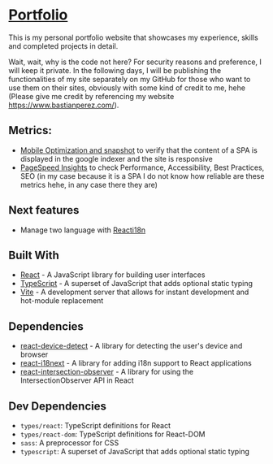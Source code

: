 # [Portfolio](https://www.bastianperez.com/)

This is my personal portfolio website that showcases my experience, skills and completed projects in detail.

Wait, wait, why is the code not here? For security reasons and preference, I will keep it private. In the following days, I will be publishing the functionalities of my site separately on my GitHub for those who want to use them on their sites, obviously with some kind of credit to me, hehe (Please give me credit by referencing my website https://www.bastianperez.com/).
## Metrics:
- [Mobile Optimization and snapshot](https://search.google.com/test/mobile-friendly/result?id=8MdiYuT8nzxoMaJ4q0Ip6A) to verify that the content of a SPA is displayed in the google indexer and the site is responsive
- [PageSpeed Insights](https://pagespeed.web.dev/report?url=https%3A%2F%2Fwww.bastianperez.com%2F&form_factor=mobile) to check Performance, Accessibility, Best Practices, SEO (in my case because it is a SPA I do not know how reliable are these metrics hehe, in any case there they are)

## Next features
-  Manage two language with [Reacti18n](https://react.i18next.com/) 

## Built With

- [React](https://reactjs.org/) - A JavaScript library for building user interfaces
- [TypeScript](https://www.typescriptlang.org/) - A superset of JavaScript that adds optional static typing
- [Vite](https://github.com/vitejs/vite) - A development server that allows for instant development and hot-module replacement

## Dependencies

- [react-device-detect](https://github.com/duskload/react-device-detect) - A library for detecting the user's device and browser
- [react-i18next](https://react.i18next.com/) - A library for adding i18n support to React applications
- [react-intersection-observer](https://www.npmjs.com/package/react-intersection-observer) - A library for using the IntersectionObserver API in React
## Dev Dependencies
- `types/react`: TypeScript definitions for React
- `types/react-dom`: TypeScript definitions for React-DOM
- `sass`: A preprocessor for CSS
- `typescript`: A superset of JavaScript that adds optional static typing




